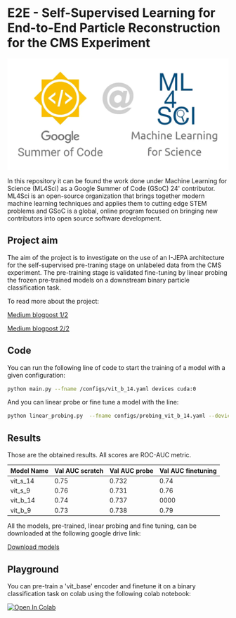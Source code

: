 # E2E - Self-Supervised Learning for End-to-End Particle Reconstruction for the CMS Experiment

![Alt text](https://github.com/3podi/ijepa_gsoc/blob/main/imgs/intro_img.jpg)

In this repository it can be found the work done under Machine Learning for Science (ML4Sci) as a Google Summer of Code (GSoC) 24' contributor. ML4Sci is an open-source organization that brings together modern machine learning techniques and applies them to cutting edge STEM problems and GSoC is a global, online program focused on bringing new contributors into open source software development.

## Project aim
The aim of the project is to investigate on the use of an I-JEPA architecture for the self-supervised pre-traning stage on unlabeled data from the CMS experiment. The pre-training stage is validated fine-tuning by linear probing the frozen pre-trained models on a downstream binary particle classification task.

To read more about the project:

[Medium blogpost 1/2](https://medium.com/@riccardotripodi/self-supervised-learning-for-end-to-end-particle-reconstruction-for-the-cms-experiment-1-2-6d4d14e8c45b)

[Medium blogpost 2/2](https://medium.com/@riccardotripodi/self-supervised-learning-for-end-to-end-particle-reconstruction-for-the-cms-experiment-2-2-9997aa51ca7d)

## Code
You can run the following line of code to start the training of a model with a given configuration:
```bash
python main.py --fname /configs/vit_b_14.yaml devices cuda:0
```
And you can linear probe or fine tune a model with the line:
```bash
python linear_probing.py  --fname configs/probing_vit_b_14.yaml --devices cuda:0
```
## Results
Those are the obtained results. All scores are ROC-AUC metric.

| Model Name      | Val AUC scratch | Val AUC probe | Val AUC finetuning |
| --------------- | --------------- | ------------- | ------------------ |
| vit_s_14        | 0.75            | 0.732         | 0.74               |
| vit_s_9         | 0.76            | 0.731         | 0.76               |
| vit_b_14        | 0.74            | 0.737         | 0000               |
| vit_b_9         | 0.73            | 0.738         | 0.79               |

All the models, pre-trained, linear probing and fine tuning, can be downloaded at the following google drive link:

[Download models]()

## Playground
You can pre-train a 'vit_base' encoder and finetune it on a binary classification task on colab using the following colab notebook:

[![Open In Colab](https://colab.research.google.com/assets/colab-badge.svg)](https://colab.research.google.com/github/3podi/ijepa_gsoc/blob/main/notebooks/train_notebook.ipynb)
